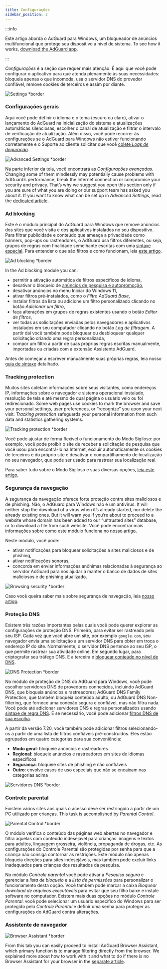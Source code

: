 ```yaml
---
title: Configurações
sidebar_position: 2
---
```


:::info

Este artigo aborda o AdGuard para Windows, um bloqueador de anúncios multifuncional que protege seu dispositivo a nível de sistema. To see how it works, [download the AdGuard app](https://agrd.io/download-kb-adblock).

:::

_Configurações_ é a seção que requer mais atenção. É aqui que você pode configurar o aplicativo para que atenda plenamente às suas necessidades: bloqueia apenas o que incomoda, usa o servidor DNS do provedor confiável, remove cookies de terceiros e assim por diante.

![Settings \*border](https://cdn.adtidy.org/content/kb/ad_blocker/windows/settings/general_settings.png)

### Configurações gerais

Aqui você pode definir o idioma e o tema (escuro ou claro), ativar o lançamento do AdGuard na inicialização do sistema e atualizações automáticas silenciosas, escolher o canal de atualização e filtrar o intervalo de verificação de atualização. Além disso, você pode recorrer às configurações se o AdGuard para Windows não estiver funcionando corretamente e o Suporte ao cliente solicitar que você [colete _Logs de depuração_](/adguard-for-windows/solving-problems/adguard-logs.md).

![Advanced Settings \*border](https://cdn.adtidy.org/content/kb/ad_blocker/windows/settings/advanced_settings.png)

Na parte inferior da tela, você encontrará as _Configurações avançadas_. Changing some of them mindlessly may potentially cause problems with AdGuard’s performance, break the Internet connection or compromise your security and privacy. That’s why we suggest you open this section only if you are sure of what you are doing or our support team has asked you about it. If you want to know what can be set up in _Advanced Settings_, read the [dedicated article](/adguard-for-windows/solving-problems/low-level-settings.md).

### Ad blocking

Este é o módulo principal do AdGuard para Windows que remove anúncios dos sites que você visita e dos aplicativos instalados no seu dispositivo. Para filtrar publicidade e conteúdo que ameaça a privacidade como banners, pop-ups ou rastreadores, o AdGuard usa filtros diferentes, ou seja, grupos de regras com finalidade semelhante escritas com uma [sintaxe especial](/general/ad-filtering/create-own-filters). Para entender o que são filtros e como funcionam, leia [este artigo](/general/ad-filtering/how-ad-blocking-works).

![Ad blocking \*border](https://cdn.adtidy.org/content/kb/ad_blocker/windows/settings/ad_blocking.png)

In the Ad blocking module you can:

- permitir a ativação automática de filtros específicos de idioma,
- desativar o bloqueio de [anúncios de pesquisa e autopromoção](/general/ad-filtering/search-ads),
- desativar anúncios no menu Iniciar do Windows 11,
- ativar filtros pré-instalados, como o _Filtro AdGuard Base_,
- instalar filtros da lista ou adicione um filtro personalizado clicando no botão _Adicionar um filtro_,
- faça alterações em grupos de regras existentes usando o botão _Editor de filtros_,
- ver todas as solicitações enviadas pelos navegadores e aplicativos instalados em seu computador clicando no botão _Log de filtragem_. A partir daí você também pode bloquear ou desbloquear qualquer solicitação criando uma regra personalizada,
- compor um filtro a partir de suas próprias regras escritas manualmente, importadas ou criadas com a extensão Assistente AdGuard.

Antes de começar a escrever manualmente suas próprias regras, leia nosso [guia de sintaxe](/general/ad-filtering/create-own-filters) detalhado.

### Tracking protection

Muitos sites coletam informações sobre seus visitantes, como endereços IP, informações sobre o navegador e sistema operacional instalado, resolução de tela e até mesmo de qual página o usuário veio ou foi redirecionado. Some web pages use cookies to mark the browser and save your personal settings, user preferences, or “recognize” you upon your next visit. _Tracking protection_ safeguards your personal information from such data and statistics gathering systems.

![Tracking protection \*border](https://cdn.adtidy.org/content/kb/ad_blocker/windows/settings/tracking_protection.png)

Você pode ajustar de forma flexível o funcionamento do Modo Sigiloso: por exemplo, você pode proibir o site de receber a solicitação de pesquisa que você usou para encontrá-lo na Internet, excluir automaticamente os cookies de terceiros e do próprio site e desativar o compartilhamento de localização no seu navegador, que pode ser usado para rastrear sua localização real.

Para saber tudo sobre o Modo Sigiloso e suas diversas opções, [leia este artigo](/general/stealth-mode).

### Segurança da navegação

A segurança da navegação oferece forte proteção contra sites maliciosos e de phishing. Não, o AdGuard para Windows não é um antivírus. It will neither stop the download of a virus when it’s already started, nor delete the already existing ones. But it will warn you if you’re about to proceed to a website whose domain has been added to our “untrusted sites” database, or to download a file from such website. Você pode encontrar mais informações sobre como este módulo funciona no [nosso artigo](/general/browsing-security).

Neste módulo, você pode:

- ativar notificações para bloquear solicitações a sites maliciosos e de phishing,
- ativar notificações sonoras,
- concorda em enviar informações anônimas relacionadas à segurança ao servidor AdGuard para nos ajudar a manter o banco de dados de sites maliciosos e de phishing atualizado.

![Browsing security \*border](https://cdn.adtidy.org/content/kb/ad_blocker/windows/settings/browsing_security.png)

Caso você queira saber mais sobre segurança de navegação, leia [nosso artigo](/general/browsing-security).

### Proteção DNS

Existem três razões importantes pelas quais você pode querer explorar as configurações de proteção DNS. Primeiro, para evitar ser rastreado pelo seu ISP. Cada vez que você abre um site, por exemplo `google.com`, seu navegador envia uma solicitação a um servidor DNS para obter em troca o endereço IP do site. Normalmente, o servidor DNS pertence ao seu ISP, o que permite rastrear sua atividade online. Em segundo lugar, para criptografar seu tráfego DNS. E a terceira é [bloquear conteúdo no nível de DNS](https://adguard-dns.io/kb/general/dns-filtering/).

![DNS Protection \*border](https://cdn.adtidy.org/content/kb/ad_blocker/windows/settings/dns_protection.png)

No módulo de proteção de DNS do AdGuard para Windows, você pode escolher servidores DNS de provedores conhecidos, incluindo AdGuard DNS, que bloqueia anúncios e rastreadores; AdGuard DNS Family Protection, que também bloqueia conteúdo adulto; ou AdGuard DNS Non-filtering, que fornece uma conexão segura e confiável, mas não filtra nada. Você pode até adicionar servidores DNS e regras personalizados usando [sintaxe de regra DNS](https://adguard-dns.io/kb/general/dns-filtering-syntax/). E se necessário, você pode adicionar [filtros DNS de sua escolha](https://filterlists.com).

A partir da versão 7.20, você também pode adicionar filtros selecionando-os a partir de uma lista de filtros confiáveis pré-construídos. Eles estão agrupados em quatro categorias para sua conveniência:

- **Modo geral**: bloqueie anúncios e rastreadores
- **Regional**: bloqueie anúncios e rastreadores em sites de idiomas específicos
- **Segurança**: bloqueie sites de phishing e não confiáveis
- **Outro**: envolve casos de uso especiais que não se encaixam nas categorias acima

![Servidores DNS \*border](https://cdn.adtidy.org/content/release_notes/ad_blocker/windows/v7.20/dns_filters/en.png)

### Controle parental

Existem vários sites aos quais o acesso deve ser restringido a partir de um PC utilizado por crianças. This task is accomplished by _Parental Control_.

![Parental Control \*border](https://cdn.adtidy.org/content/kb/ad_blocker/windows/settings/parental_control.png)

O módulo verifica o conteúdo das páginas web abertas no navegador e filtra aquelas com conteúdo indesejável para crianças: imagens e textos para adultos, linguagem grosseira, violência, propaganda de drogas, etc. As configurações do Controle Parental são protegidas por senha para que a criança não consiga contornar as restrições. Este módulo não apenas bloqueia direções para sites indesejáveis, mas também pode excluir links inadequados para crianças dos resultados da pesquisa.

No módulo _Controle parental_ você pode ativar a _Pesquisa segura_ e gerenciar a _lista de bloqueio_ e a _lista de permissões_ para personalizar o funcionamento desta opção. Você também pode marcar a caixa _Bloquear download de arquivos executáveis_ para evitar que seu filho baixe e instale software no computador. Existem mais duas opções no módulo _Controle Parental_: você pode selecionar um usuário específico do Windows para ser protegido pelo _Controle Parental_ e definir uma senha para proteger as configurações do AdGuard contra alterações.

### Assistente de navegador

![Browser Assistant \*border](https://cdn.adtidy.org/content/kb/ad_blocker/windows/settings/browser_assistant.png)

From this tab you can easily proceed to install AdGuard Browser Assistant, which primary function is to manage filtering directly from the browser. We explained more about how to work with it and what to do if there is no Browser Assistant for your browser in the [separate article](/adguard-for-windows/browser-assistant.md).
